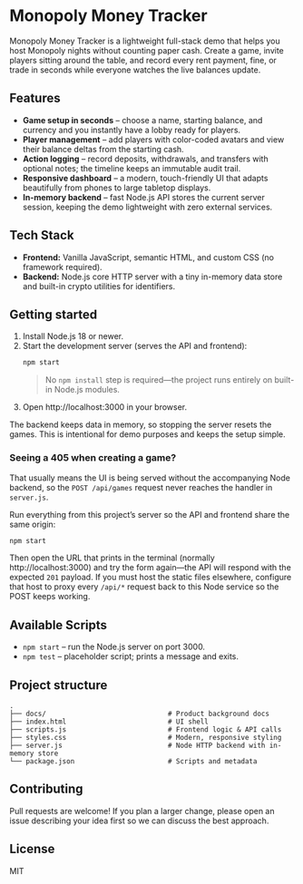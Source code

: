 # Monopoly Money Tracker

Monopoly Money Tracker is a lightweight full-stack demo that helps you host Monopoly nights without counting paper cash. Create a game, invite players sitting around the table, and record every rent payment, fine, or trade in seconds while everyone watches the live balances update.

## Features
- **Game setup in seconds** – choose a name, starting balance, and currency and you instantly have a lobby ready for players.
- **Player management** – add players with color-coded avatars and view their balance deltas from the starting cash.
- **Action logging** – record deposits, withdrawals, and transfers with optional notes; the timeline keeps an immutable audit trail.
- **Responsive dashboard** – a modern, touch-friendly UI that adapts beautifully from phones to large tabletop displays.
- **In-memory backend** – fast Node.js API stores the current server session, keeping the demo lightweight with zero external services.

## Tech Stack
- **Frontend:** Vanilla JavaScript, semantic HTML, and custom CSS (no framework required).
- **Backend:** Node.js core HTTP server with a tiny in-memory data store and built-in crypto utilities for identifiers.

## Getting started
1. Install Node.js 18 or newer.
2. Start the development server (serves the API and frontend):
   ```bash
   npm start
   ```
   > No `npm install` step is required—the project runs entirely on built-in Node.js modules.
3. Open http://localhost:3000 in your browser.

The backend keeps data in memory, so stopping the server resets the games. This is intentional for demo purposes and keeps the setup simple.

### Seeing a 405 when creating a game?

That usually means the UI is being served without the accompanying Node backend, so the `POST /api/games` request never reaches the handler in `server.js`.

Run everything from this project’s server so the API and frontend share the same origin:

```bash
npm start
```

Then open the URL that prints in the terminal (normally http://localhost:3000) and try the form again—the API will respond with the expected `201` payload. If you must host the static files elsewhere, configure that host to proxy every `/api/*` request back to this Node service so the POST keeps working.

## Available Scripts
- `npm start` – run the Node.js server on port 3000.
- `npm test` – placeholder script; prints a message and exits.

## Project structure
```
.
├── docs/                              # Product background docs
├── index.html                         # UI shell
├── scripts.js                         # Frontend logic & API calls
├── styles.css                         # Modern, responsive styling
├── server.js                          # Node HTTP backend with in-memory store
└── package.json                       # Scripts and metadata
```

## Contributing
Pull requests are welcome! If you plan a larger change, please open an issue describing your idea first so we can discuss the best approach.

## License
MIT
